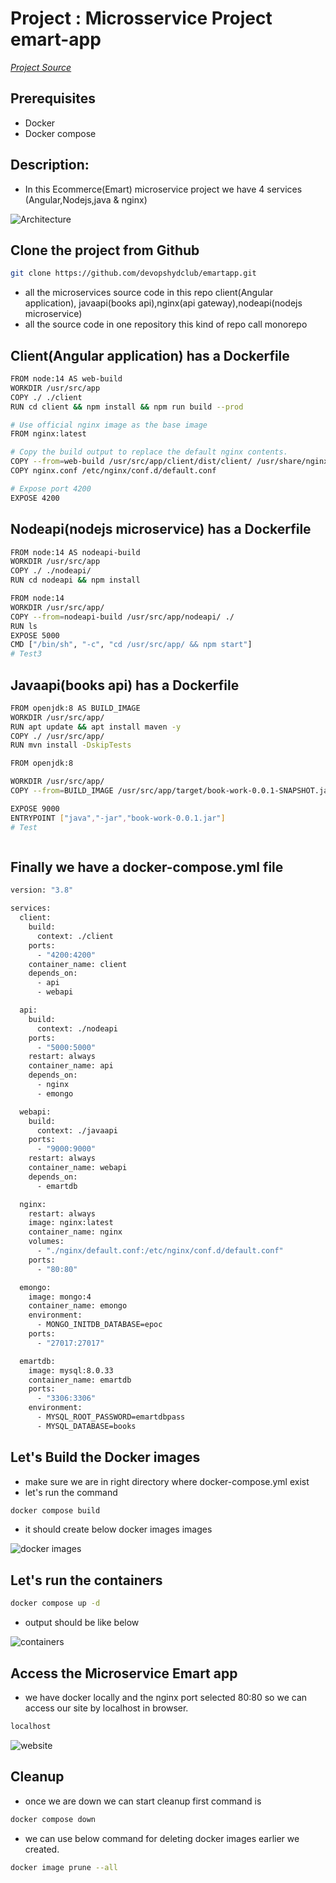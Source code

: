 # Project : Microsservice Project emart-app


[*Project Source*](https://www.udemy.com/course/devopsprojects/?src=sac&kw=devops+projects)

## Prerequisites
* Docker
* Docker compose 
## Description:
- In this Ecommerce(Emart) microservice project we have 4 services (Angular,Nodejs,java & nginx)

![Architecture](images/EMart-App-Architecture.png)
## Clone the project from Github
```sh
git clone https://github.com/devopshydclub/emartapp.git
```
- all the microservices source code in this repo client(Angular application), javaapi(books api),nginx(api gateway),nodeapi(nodejs microservice)
- all the source code in one repository this  kind of repo call monorepo
## Client(Angular application) has a Dockerfile
```sh
FROM node:14 AS web-build
WORKDIR /usr/src/app
COPY ./ ./client
RUN cd client && npm install && npm run build --prod

# Use official nginx image as the base image
FROM nginx:latest

# Copy the build output to replace the default nginx contents.
COPY --from=web-build /usr/src/app/client/dist/client/ /usr/share/nginx/html
COPY nginx.conf /etc/nginx/conf.d/default.conf

# Expose port 4200
EXPOSE 4200

```

## Nodeapi(nodejs microservice) has a Dockerfile
```sh
FROM node:14 AS nodeapi-build
WORKDIR /usr/src/app
COPY ./ ./nodeapi/
RUN cd nodeapi && npm install

FROM node:14
WORKDIR /usr/src/app/
COPY --from=nodeapi-build /usr/src/app/nodeapi/ ./
RUN ls
EXPOSE 5000
CMD ["/bin/sh", "-c", "cd /usr/src/app/ && npm start"]
# Test3


```

## Javaapi(books api) has a Dockerfile
```sh
FROM openjdk:8 AS BUILD_IMAGE
WORKDIR /usr/src/app/
RUN apt update && apt install maven -y
COPY ./ /usr/src/app/
RUN mvn install -DskipTests

FROM openjdk:8

WORKDIR /usr/src/app/
COPY --from=BUILD_IMAGE /usr/src/app/target/book-work-0.0.1-SNAPSHOT.jar ./book-work-0.0.1.jar

EXPOSE 9000
ENTRYPOINT ["java","-jar","book-work-0.0.1.jar"]
# Test



```

## Finally we have a docker-compose.yml file
```sh
version: "3.8"

services:
  client:
    build:
      context: ./client
    ports:
      - "4200:4200"
    container_name: client
    depends_on:
      - api
      - webapi

  api:
    build:
      context: ./nodeapi
    ports:
      - "5000:5000"
    restart: always
    container_name: api
    depends_on:
      - nginx
      - emongo

  webapi:
    build:
      context: ./javaapi
    ports:
      - "9000:9000"
    restart: always
    container_name: webapi
    depends_on:
      - emartdb

  nginx:
    restart: always
    image: nginx:latest
    container_name: nginx
    volumes:
      - "./nginx/default.conf:/etc/nginx/conf.d/default.conf"
    ports:
      - "80:80"

  emongo:
    image: mongo:4
    container_name: emongo
    environment:
      - MONGO_INITDB_DATABASE=epoc
    ports:
      - "27017:27017"

  emartdb:
    image: mysql:8.0.33
    container_name: emartdb
    ports:
      - "3306:3306"
    environment:
      - MYSQL_ROOT_PASSWORD=emartdbpass
      - MYSQL_DATABASE=books


```

## Let's Build the Docker images 
- make sure we are in right directory where docker-compose.yml exist
- let's run the command
```sh
docker compose build
```
- it should create below docker images images

![docker images](images/docker-images.png)

## Let's run the containers

```sh
docker compose up -d
```
- output should be like below

![containers](images/docker-containers.png)

## Access the Microservice Emart app
- we have docker locally and the nginx port selected 80:80 so we can access our site by localhost in browser.
```sh
localhost
```
![website](images/microservice-website.png)

## Cleanup 
- once we are down we can start cleanup first command is 
```sh
docker compose down
```
- we can use below command for deleting docker images earlier we created.
```sh
docker image prune --all
```